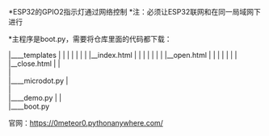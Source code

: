 *ESP32的GPIO2指示灯通过网络控制
*注：必须让ESP32联网和在同一局域网下进行


*主程序是boot.py，需要将仓库里面的代码都下载：

|____templates
|   |
|   |
|   |
|   |__index.html
|   |
|   |
|   |
|   |__open.html
|   |
|   |
|   |
|   |__close.html
|
|   
|   
|____microdot.py
|   
|   
|____demo.py
|
|   
|____boot.py


官网：https://0meteor0.pythonanywhere.com/
